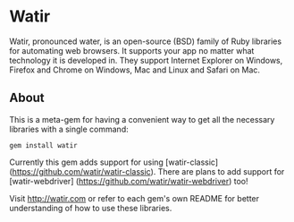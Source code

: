 Watir
==============
Watir, pronounced water, is an open-source (BSD) family of Ruby libraries for automating web browsers. It supports your app no matter what technology it is developed in. They support Internet Explorer on Windows, Firefox and Chrome on Windows, Mac and Linux and Safari on Mac.

About
-----

This is a meta-gem for having a convenient way to get all the necessary libraries with a single command:
    
    gem install watir

Currently this gem adds support for using [watir-classic] (https://github.com/watir/watir-classic). There are plans to add support for [watir-webdriver] (https://github.com/watir/watir-webdriver) too!

Visit http://watir.com or refer to each gem's own README for better understanding of how to use these libraries.